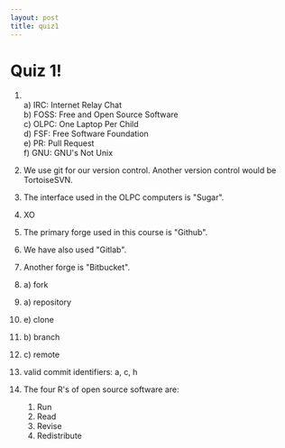 ```yaml
---
layout: post
title: quiz1
---
```


# Quiz 1!
1) <br/>
    a) IRC: Internet Relay Chat  <br />
    b) FOSS: Free and Open Source Software  <br />
    c) OLPC: One Laptop Per Child  <br />
    d) FSF: Free Software Foundation  <br />
    e) PR: Pull Request  <br />
    f) GNU: GNU's Not Unix  <br />

2) We use git for our version control. Another version control would be TortoiseSVN.

3) The interface used in the OLPC computers is "Sugar".

4) XO

5) The primary forge used in this course is "Github".

6) We have also used "Gitlab".

7) Another forge is "Bitbucket".

8) a) fork

9) a) repository

10) e) clone

11) b) branch

12) c) remote

13) valid commit identifiers: a, c, h

14) The four R's of open source software are:
    1) Run  <br />
    2) Read  <br />
    3) Revise  <br /> 
    4) Redistribute  <br />
